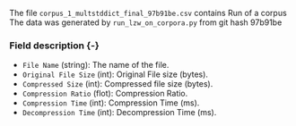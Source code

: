 The file `corpus_1_multstddict_final_97b91be.csv` contains Run of a corpus
The data was generated by `run_lzw_on_corpora.py` from git hash 97b91be


### Field description {-}

  * `File Name` (string): The name of the file.
  * `Original File Size` (int): Original File size (bytes).
  * `Compressed Size` (int): Compressed file size (bytes).
  * `Compression Ratio` (flot): Compression Ratio.
  * `Compression Time` (int): Compression Time (ms).
  * `Decompression Time` (int): Decompression Time (ms).
